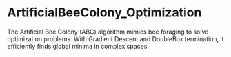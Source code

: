 # ArtificialBeeColony_Optimization
The Artificial Bee Colony (ABC) algorithm mimics bee foraging to solve optimization problems. With Gradient Descent and DoubleBox termination, it efficiently finds global minima in complex spaces.
